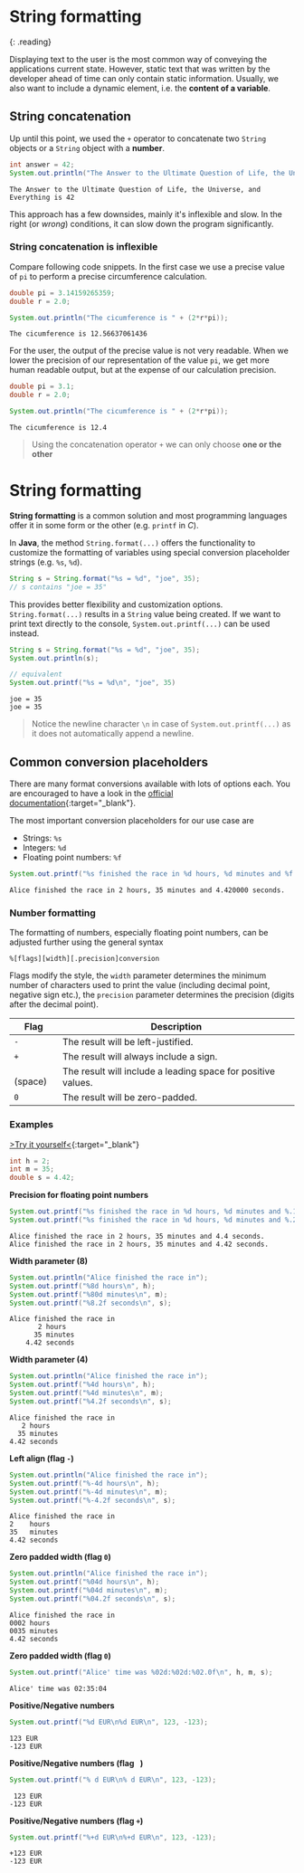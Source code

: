 # String formatting
{: .reading}

Displaying text to the user is the most common way of conveying the applications current state. However, static text that was written by the developer ahead of time can only contain static information. Usually, we also want to include a dynamic element, i.e. the **content of a variable**.

## String concatenation

Up until this point, we used the `+` operator to concatenate two ``String`` objects or a ``String`` object with a **number**.

````java
int answer = 42;
System.out.println("The Answer to the Ultimate Question of Life, the Universe, and Everything is " + answer)
````
````plaintext
The Answer to the Ultimate Question of Life, the Universe, and Everything is 42
````

This approach has a few downsides, mainly it's inflexible and slow. In the right (or *wrong*) conditions, it can slow down the program significantly.

### String concatenation is inflexible

Compare following code snippets. In the first case we use a precise value of `pi` to perform a precise circumference calculation.
````java
double pi = 3.14159265359;
double r = 2.0;

System.out.println("The cicumference is " + (2*r*pi));
````
````plaintext
The cicumference is 12.56637061436
````
For the user, the output of the precise value is not very readable. When we lower the precision of our representation of the value `pi`, we get more human readable output, but at the expense of our calculation precision.

````java
double pi = 3.1;
double r = 2.0;

System.out.println("The cicumference is " + (2*r*pi));
````
````plaintext
The cicumference is 12.4
````

>Using the concatenation operator `+` we can only choose **one or the other**

# String formatting

**String formatting** is a common solution and most programming languages offer it in some form or the other (e.g. `printf` in *C*).

In **Java**, the method `String.format(...)` offers the functionality to customize the formatting of variables using special conversion placeholder strings (e.g. `%s`, `%d`).

````java
String s = String.format("%s = %d", "joe", 35);
// s contains "joe = 35"
````

This provides better flexibility and customization options. `String.format(...)` results in a `String` value being created. If we want to print text directly to the console, `System.out.printf(...)` can be used instead.

````java
String s = String.format("%s = %d", "joe", 35);
System.out.println(s);

// equivalent
System.out.printf("%s = %d\n", "joe", 35)
````
````plaintext
joe = 35
joe = 35
````
> Notice the newline character `\n` in case of `System.out.printf(...)` as it does not automatically append a newline.

## Common conversion placeholders

There are many format conversions available with lots of options each. You are encouraged to have a look in the [official documentation](https://docs.oracle.com/javase/7/docs/api/java/util/Formatter.html){:target="_blank"}.

The most important conversion placeholders for our use case are
- Strings: `%s`
- Integers: `%d`
- Floating point numbers: `%f`

````java
System.out.printf("%s finished the race in %d hours, %d minutes and %f seconds.\n", "Alice", 2, 35, 4.42);
````
````plaintext
Alice finished the race in 2 hours, 35 minutes and 4.420000 seconds.
````

### Number formatting

The formatting of numbers, especially floating point numbers, can be adjusted further using the general syntax

````nohighlight
%[flags][width][.precision]conversion
````

Flags modify the style, the `width` parameter determines the minimum number of characters used to print the value (including decimal point, negative sign etc.), the `precision` parameter determines the precision (digits after the decimal point).

| Flag    | Description |
|---------|-------------|
| `-`     | The result will be left-justified.
| `+`     | The result will always include a sign.
| <code>&nbsp;</code> (space)    | The result will include a leading space for positive values.
| `0`     | The result will be zero-padded.

### Examples

[>Try it yourself<](https://replit.com/@m0stlyharmless/MCIAppExStringFormat){:target="_blank"}

````java
int h = 2;
int m = 35;
double s = 4.42;
````

**Precision for floating point numbers**
````java
System.out.printf("%s finished the race in %d hours, %d minutes and %.1f seconds.\n", "Alice", h, m, s);
System.out.printf("%s finished the race in %d hours, %d minutes and %.2f seconds.\n", "Alice", h, m, s);
````
````plaintext
Alice finished the race in 2 hours, 35 minutes and 4.4 seconds.
Alice finished the race in 2 hours, 35 minutes and 4.42 seconds.
````

**Width parameter (8)**
````java
System.out.println("Alice finished the race in");
System.out.printf("%8d hours\n", h);
System.out.printf("%80d minutes\n", m);
System.out.printf("%8.2f seconds\n", s);
````
````plaintext
Alice finished the race in
       2 hours
      35 minutes
    4.42 seconds
````
**Width parameter (4)**
````java
System.out.println("Alice finished the race in");
System.out.printf("%4d hours\n", h);
System.out.printf("%4d minutes\n", m);
System.out.printf("%4.2f seconds\n", s);
````
````plaintext
Alice finished the race in
   2 hours
  35 minutes
4.42 seconds
````

**Left align (flag `-`)**
````java
System.out.println("Alice finished the race in");
System.out.printf("%-4d hours\n", h);
System.out.printf("%-4d minutes\n", m);
System.out.printf("%-4.2f seconds\n", s);
````
````plaintext
Alice finished the race in
2    hours
35   minutes
4.42 seconds
````

**Zero padded width (flag `0`)**
````java
System.out.println("Alice finished the race in");
System.out.printf("%04d hours\n", h);
System.out.printf("%04d minutes\n", m);
System.out.printf("%04.2f seconds\n", s);
````
````plaintext
Alice finished the race in
0002 hours
0035 minutes
4.42 seconds
````

**Zero padded width (flag `0`)**
````java
System.out.printf("Alice' time was %02d:%02d:%02.0f\n", h, m, s);
````
````plaintext
Alice' time was 02:35:04
````

**Positive/Negative numbers**
````java
System.out.printf("%d EUR\n%d EUR\n", 123, -123);
````
````plaintext
123 EUR
-123 EUR
````

**Positive/Negative numbers (flag <code>&nbsp;</code>)**
````java
System.out.printf("% d EUR\n% d EUR\n", 123, -123);
````
````plaintext
 123 EUR
-123 EUR
````

**Positive/Negative numbers (flag `+`)**
````java
System.out.printf("%+d EUR\n%+d EUR\n", 123, -123);
````
````plaintext
+123 EUR
-123 EUR
````
